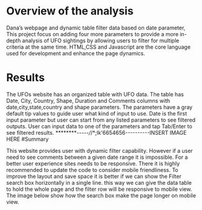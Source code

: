 # Overview of the analysis

 Dana’s webpage and dynamic table filter data based on date parameter, This project focus on adding four more parameters to provide a more in-depth analysis of UFO sightings 
 by allowing users to filter for multiple criteria at the same time. HTML,CSS and Javascript are the core language used for development and enhance the page dynamics.

# Results

 The UFOs website has an organized table with UFO data. The table has Date, City, Country, Shape, Duration and Comments columns with date,city,state,country and shape parameters.
 The parameters have a gray default tip values to guide user what kind of input to use. Date is the first input parameter but user can start from any listed parameters to see
 filtered outputs. User can input data to one of the parameters and tap Tab/Enter to see filtered results. 
 ********-----*/*/*;lk'6654656----------INSERT IMAGE HERE
#Summary

This website provides user with dynamic filter capability. However if a user need to see comments between a given date range it is impossible.
For a better user experience sites needs to be responsive. There it is highly recommended to update the code to consider mobile friendliness.
To improve the layout and save space it is better if we can show the Filter search box horizontally in a single line. this way we can give
the data table to hold the whole page and the filter row will be responsive to mobile view. The image below show how the search box make the page
longer on mobile view.

